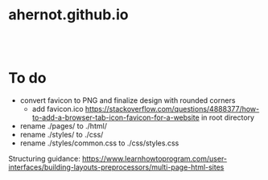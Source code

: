# ahernot.github.io

<br><br>

# To do
* convert favicon to PNG and finalize design with rounded corners
    * add favicon.ico https://stackoverflow.com/questions/4888377/how-to-add-a-browser-tab-icon-favicon-for-a-website in root directory
* rename ./pages/ to ./html/
* rename ./styles/ to ./css/
* rename ./styles/common.css to ./css/styles.css


Structuring guidance:
https://www.learnhowtoprogram.com/user-interfaces/building-layouts-preprocessors/multi-page-html-sites